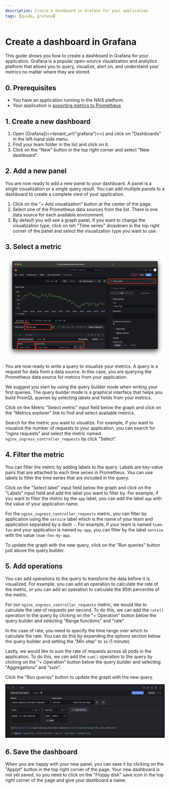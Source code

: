 ```yaml
---
description: Create a dashboard in Grafana for your application
tags: [guide, grafana]
---
```

# Create a dashboard in Grafana

This guide shows you how to create a dashboard in Grafana for your application. Grafana is a popular open-source visualization and analytics platform that allows you to query, visualize, alert on, and understand your metrics no matter where they are stored.

## 0. Prerequisites

- You have an application running in the NAIS platform.
- Your application is [exporting metrics to Prometheus](./expose.md)

## 1. Create a new dashboard

1. Open [Grafana](<<tenant_url("grafana")>>) and click on "Dashboards" in the left-hand side menu.
2. Find your team folder in the list and click on it.
3. Click on the "New" button in the top right corner and select "New dashboard".

## 2. Add a new panel

You are now ready to add a new panel to your dashboard. A panel is a single visualization or a single query result. You can add multiple panels to a dashboard to create a complete view of your application.

1. Click on the "+ Add visualization" button at the center of the page.
2. Select one of the Prometheus data sources from the list. There is one data source for each available environment.
3. By default you will see a graph panel, if you want to change the visualization type, click on teh "Time series" dropdown in the top right corner of the panel and select the visualization type you want to use.

## 3. Select a metric

![Grafana new dashboard](../../../assets/grafana-new-dashboard.png)

You are now ready to write a query to visualize your metrics. A query is a request for data from a data source. In this case, you are querying the Prometheus data source for metrics from your application.

We suggest you start by using the query builder mode when writing your first queries. The query builder mode is a graphical interface that helps you build PromQL queries by selecting labels and fields from your metrics.

Click on the Metric "Select metric" input field below the graph and click on the "Metrics explorer" link to find and select available metrics.

Search for the metric you want to visualize. For example, if you want to visualize the number of requests to your application, you can search for "nginx requests" and select the metric named `nginx_ingress_controller_requests` by click "Select".

## 4. Filter the metric

You can filter the metric by adding labels to the query. Labels are key-value pairs that are attached to each time series in Prometheus. You can use labels to filter the time series that are included in the query.

Click on the "Select label" input field below the graph and click on the "Labels" input field and add the label you want to filter by. For example, if you want to filter the metric by the `app` label, you can add the label `app` with the value of your application name.

For the `nginx_ingress_controller_requests` metric, you can filter by application using the `service` label which is the name of your team and application separated by a dash `-`. For example, if your team is named `team-foo` and your application is named `my-app`, you can filter by the label `service` with the value `team-foo-my-app`.

To update the graph with the new query, click on the "Run queries" button just above the query builder.

## 5. Add operations

You can add operations to the query to transform the data before it is visualized. For example, you can add an operation to calculate the rate of the metric, or you can add an operation to calculate the 95th percentile of the metric.

For our `nginx_ingress_controller_requests` metric, we would like to calculate the rate of requests per second. To do this, we can add the `rate()` operation to the query by clicking on the "+ Operation" button below the query builder and selecting "Range functions" and "rate".

In the case of rate, you need to specify the time range over which to calculate the rate. You can do this by expanding the options section below the query builder and setting the "Min step" to `1m` (1 minute).

Lastly, we would like to sum the rate of requests across all pods in the application. To do this, we can add the `sum()` operation to the query by clicking on the "+ Operation" button below the query builder and selecting "Aggregations" and "sum".

Click the "Run queries" button to update the graph with the new query.

![Grafana query builder](../../../assets/grafana-new-dashboard-query.png)

## 6. Save the dashboard

When you are happy with your new panel, you can save it by clicking on the "Applyt" button in the top right corner of the page. Your new dashboard is not yet saved, so you need to click on the "Floppy disk" save icon in the top right corner of the page and give your dashboard a name.
